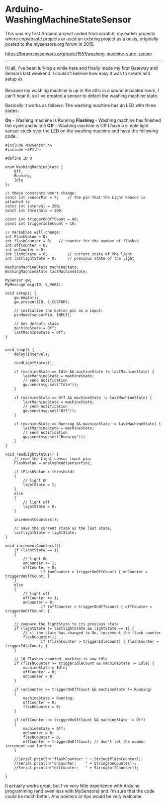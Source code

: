 # Arduino-WashingMachineStateSensor

This was my first Arduino project coded from scratch, my earlier projects where copy/paste projects or used an existing project as a basis, originally posted to the mysensors.org forum in 2015.

https://forum.mysensors.org/topic/1551/washing-machine-state-sensor

--------------------------------------------

Hi all, I've been lurking a while here and finally made my first Gateway and Sensors last weekend. I couldn't beleive how easy it was to create and setup 👍

Because my washing machine is up in the attic in a sound insulated room, I can't hear it, so I've created a sensor to detect the washing machine state.

Basically it works as follows:
The washing machine has an LED with three states:

**On** - Washing machine is Running
**Flashing** - Washing machine has finished the cycle and is Idle
**Off** - Washing machine is Off
I have a simple light sensor stuck over the LED on the washing machine and have the following code:
```
#include <MySensor.h>
#include <SPI.h>

#define ID 0

enum WashingMachineState {
	Off,
	Running,
	Idle
};

// these constants won't change:
const int sensorPin = 7;    // the pin that the Light Sensor is attached to
const int interval = 200;
const int threshold = 300;

const int triggerOnOffCount = 80;
const int triggerIdleCount = 10;

// Variables will change:
int FlashValue = 0;
int flashCounter = 0;   // counter for the number of flashes
int offCounter = 0;
int onCounter = 0;
int lightState = 0;         // current state of the light
int lastlightState = 0;     // previous state of the light

WashingMachineState machineState;
WashingMachineState lastMachineState;

MySensor gw;
MyMessage msg(ID, V_VAR1);

void setup() {
	gw.begin();
	gw.present(ID, S_CUSTOM);

	// initialize the button pin as a input:
	pinMode(sensorPin, INPUT);

	// Set default state
	machineState = Off;
	lastMachineState = Off;
}


void loop() {
	delay(interval);

	readLightStatus();

	if (machineState == Idle && machineState != lastMachineState) {
		lastMachineState = machineState;
		// send notification
		gw.send(msg.set("Idle"));
	}

	if (machineState == Off && machineState != lastMachineState) {
		lastMachineState = machineState;
		// send notification
		gw.send(msg.set("Off"));
	}

	if (machineState == Running && machineState != lastMachineState) {
		lastMachineState = machineState;
		// send notification
		gw.send(msg.set("Running"));
	}
}

void readLightStatus() {
	// read the Light sensor input pin:
	FlashValue = analogRead(sensorPin);

	if (FlashValue > threshold)
	{
		// light On
		lightState = 1;
	}
	else
	{
		// light off
		lightState = 0;
	}

	incrementCounters();

	// save the current state as the last state, 
	lastlightState = lightState;
}

void incrementCounters(){
	if (lightState == 1)
	{
		// light On
		onCounter += 1;
		offCounter = 0;
                if (onCounter > triggerOnOffCount) { onCounter = triggerOnOffCount; }
	}
	else
	{
		// light off
		offCounter += 1;
		onCounter = 0;
                if (offCounter > triggerOnOffCount) { offCounter = triggerOnOffCount; }
	}

	// compare the lightState to its previous state
	if (lightState != lastlightState && lightState == 1) {
		// if the state has changed to On, increment the flash counter
		flashCounter++;
                if (flashCounter > triggerIdleCount) { flashCounter = triggerIdleCount; }
	}

	// 10 Flashes counted, machine is now idle
	if (flashCounter >= triggerIdleCount && machineState != Idle) {
		machineState = Idle;
		offCounter = 0;
		onCounter = 0;
	}

	if (onCounter >= triggerOnOffCount && machineState != Running)
	{
		machineState = Running;
		offCounter = 0;
		flashCounter = 0;
	}

	if (offCounter >= triggerOnOffCount && machineState != Off)
	{
		machineState = Off;
		onCounter = 0;
		flashCounter = 0;
		offCounter = triggerOnOffCount; // don't let the number increment any further
	}

	//Serial.println("flashCounter: " + String(flashCounter));
	//Serial.println("onCounter:    " + String(onCounter));
	//Serial.println("offCounter:   " + String(offCounter));

}
```

It actually works great, but I've very little experience with Arduino programming (and even less with MySensors) and I'm sure that the code could be much better. Any pointers or tips would be very welcome.
